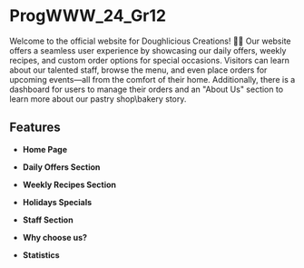 # ProgWWW_24_Gr12

Welcome to the official website for Doughlicious Creations! 🥐🍰
Our website offers a seamless user experience by showcasing our daily offers, weekly recipes, and custom order options for special occasions. Visitors can learn about our talented staff, browse the menu, and even place orders for upcoming events—all from the comfort of their home.
Additionally, there is a dashboard for users to manage their orders and an "About Us" section to learn more about our pastry shop\bakery story.

## Features

- **Home Page**
  
- **Daily Offers Section**
  
- **Weekly Recipes Section**
  
- **Holidays Specials**
  
- **Staff Section**
  
- **Why choose us?**
  
- **Statistics**


